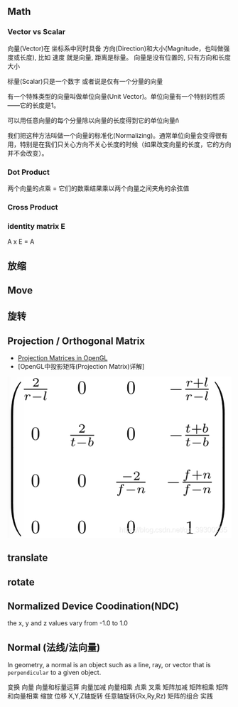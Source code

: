 

## Math

### Vector vs Scalar
向量(Vector)在 坐标系中同时具备 方向(Direction)和大小(Magnitude，也叫做强度或长度), 比如 速度 就是向量, 距离是标量。 向量是没有位置的, 只有方向和长度大小

标量(Scalar)只是一个数字 或者说是仅有一个分量的向量

有一个特殊类型的向量叫做单位向量(Unit Vector)。单位向量有一个特别的性质——它的长度是1。

可以用任意向量的每个分量除以向量的长度得到它的单位向量n̂

我们把这种方法叫做一个向量的标准化(Normalizing)。通常单位向量会变得很有用，特别是在我们只关心方向不关心长度的时候（如果改变向量的长度，它的方向并不会改变）。

### Dot Product
两个向量的点乘 = 它们的数乘结果乘以两个向量之间夹角的余弦值


### Cross Product

### identity matrix E
A x E = A




## 放缩

## Move


## 旋转




## Projection / Orthogonal Matrix
- [Projection Matrices in OpenGL](https://www.youtube.com/watch?v=xZs6K7VLM7A&ab_channel=TheCherno)
- [OpenGL中投影矩阵(Projection Matrix)详解]

![](./_images/orthographic-matrix.png)


## translate


## rotate


## Normalized Device Coodination(NDC)
the x, y and z values vary from -1.0 to 1.0


## Normal (法线/法向量)
In geometry, a normal is an object such as a line, ray, or vector that is `perpendicular` to a given object.



变换
向量
向量和标量运算
向量加减
向量相乘
点乘
叉乘
矩阵加减
矩阵相乘
矩阵和向量相乘
缩放
位移
X,Y,Z轴旋转
任意轴旋转(Rx,Ry,Rz)
矩阵的组合
实践